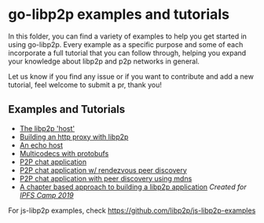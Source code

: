 # go-libp2p examples and tutorials

In this folder, you can find a variety of examples to help you get started in using go-libp2p. Every example as a specific purpose and some of each incorporate a full tutorial that you can follow through, helping you expand your knowledge about libp2p and p2p networks in general.

Let us know if you find any issue or if you want to contribute and add a new tutorial, feel welcome to submit a pr, thank you!

## Examples and Tutorials

- [The libp2p 'host'](./libp2p-host)
- [Building an http proxy with libp2p](./http-proxy)
- [An echo host](./echo)
- [Multicodecs with protobufs](./multipro)
- [P2P chat application](./chat)
- [P2P chat application w/ rendezvous peer discovery](./chat-with-rendezvous)
- [P2P chat application with peer discovery using mdns](./chat-with-mdns)
- [A chapter based approach to building a libp2p application](./ipfs-camp-2019/) _Created for [IPFS Camp 2019](https://github.com/ipfs/camp/tree/master/CORE_AND_ELECTIVE_COURSES/CORE_COURSE_B)_

For js-libp2p examples, check https://github.com/libp2p/js-libp2p-examples
